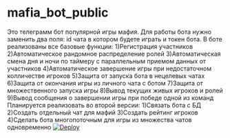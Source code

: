 # mafia_bot_public
Это телеграмм бот популярной игры мафия. Для работы бота нужно заменить два поля: id чата в котором будете играть и токен бота.
В боте реализованы все базовые функции:
1)Регистрация участников
2)Автоматическое рандомное распределение ролей
3)Автоматическая смена дня и ночи по таймеру с параллельным приемом данных от участников
4)Автоматическое завершение игры при недостаточном колличестве игроков
5)Защита от запуска бота в нецелевых чатах
6)Защита от окончания игры из личного чата с ботом
7)Защита от множественного запуска игры
8)Вывод текущих живых игроков и ролей
9)Вывод сообщения о завершении игры при победе одной из команд
Планируется реализовать во второй версии:
1)Связать бота с БД
2)Создать отдельный чат для мафий
3)Создать рейтинг игроков
4)Сделать бота многопоточным для игры из множества чатов одновременно
[![Deploy](https://www.herokucdn.com/deploy/button.svg)](https://heroku.com/deploy?template=https://github.com/sekret666/mafia_bot_public)
